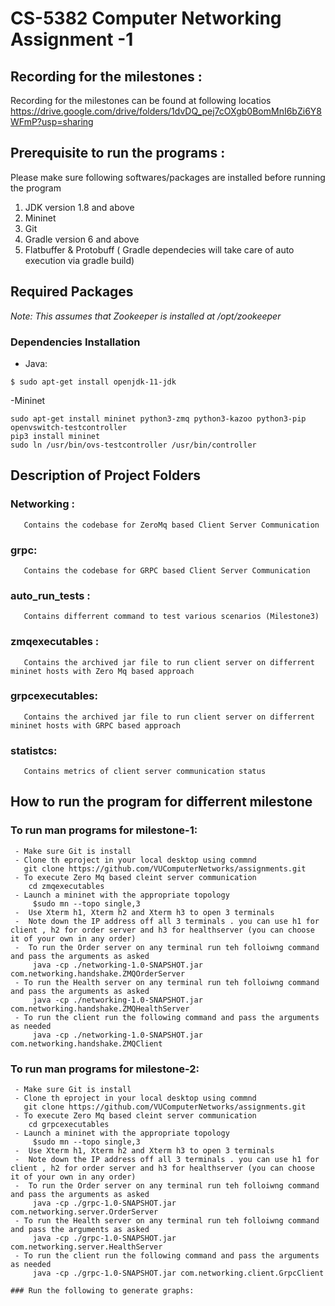 # CS-5382 Computer Networking Assignment -1

## Recording for the milestones :
Recording for the milestones can be found at following locatios
https://drive.google.com/drive/folders/1dvDQ_pej7cOXgb0BomMnI6bZi6Y8WFmP?usp=sharing

## Prerequisite to run the programs :
Please make sure following softwares/packages are installed before running the program
  1. JDK version 1.8 and above 
  2. Mininet 
  3. Git 
  4. Gradle version 6 and above
  5. Flatbuffer & Protobuff  ( Gradle dependecies will take care of auto execution via gradle build) 

 


## Required Packages

*Note: This assumes that Zookeeper is installed at /opt/zookeeper*


### Dependencies Installation
- Java:
```
$ sudo apt-get install openjdk-11-jdk
```

-Mininet
```
sudo apt-get install mininet python3-zmq python3-kazoo python3-pip openvswitch-testcontroller
pip3 install mininet
sudo ln /usr/bin/ovs-testcontroller /usr/bin/controller 
```

## Description of Project Folders 

   ### Networking :
       Contains the codebase for ZeroMq based Client Server Communication 
   ### grpc:
       Contains the codebase for GRPC based Client Server Communication 
   ### auto_run_tests :
       Contains differrent command to test various scenarios (Milestone3)  
   ### zmqexecutables :
       Contains the archived jar file to run client server on differrent mininet hosts with Zero Mq based approach 
   ### grpcexecutables:
       Contains the archived jar file to run client server on differrent mininet hosts with GRPC based approach   
   ### statistcs:
       Contains metrics of client server communication status 




## How to run the program for differrent milestone

   ### To run man programs for milestone-1:    
     - Make sure Git is install
     - Clone th eproject in your local desktop using commnd 
       git clone https://github.com/VUComputerNetworks/assignments.git
     - To execute Zero Mq based cleint server communication 
        cd zmqexecutables 
     - Launch a mininet with the appropriate topology 
         $sudo mn --topo single,3
     -  Use Xterm h1, Xterm h2 and Xterm h3 to open 3 terminals 
     -  Note down the IP address off all 3 terminals . you can use h1 for client , h2 for order server and h3 for healthserver (you can choose it of your own in any order)
     -  To run the Order server on any terminal run teh folloiwng command and pass the arguments as asked
         java -cp ./networking-1.0-SNAPSHOT.jar com.networking.handshake.ZMQOrderServer
     - To run the Health server on any terminal run teh folloiwng command and pass the arguments as asked
         java -cp ./networking-1.0-SNAPSHOT.jar com.networking.handshake.ZMQHealthServer
     - To run the client run the following command and pass the arguments as needed 
         java -cp ./networking-1.0-SNAPSHOT.jar com.networking.handshake.ZMQClient

   ### To run man programs for milestone-2:
     - Make sure Git is install
     - Clone th eproject in your local desktop using commnd 
       git clone https://github.com/VUComputerNetworks/assignments.git
     - To execute Zero Mq based cleint server communication 
        cd grpcexecutables 
     - Launch a mininet with the appropriate topology 
         $sudo mn --topo single,3
     -  Use Xterm h1, Xterm h2 and Xterm h3 to open 3 terminals 
     -  Note down the IP address off all 3 terminals . you can use h1 for client , h2 for order server and h3 for healthserver (you can choose it of your own in any order)
     -  To run the Order server on any terminal run teh folloiwng command and pass the arguments as asked
         java -cp ./grpc-1.0-SNAPSHOT.jar com.networking.server.OrderServer
     - To run the Health server on any terminal run teh folloiwng command and pass the arguments as asked
         java -cp ./grpc-1.0-SNAPSHOT.jar com.networking.server.HealthServer
     - To run the client run the following command and pass the arguments as needed 
         java -cp ./grpc-1.0-SNAPSHOT.jar com.networking.client.GrpcClient

    ### Run the following to generate graphs:    
 




